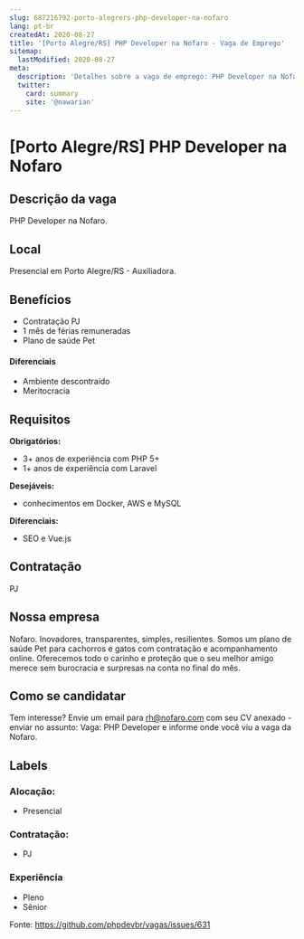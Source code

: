 ```yaml
---
slug: 687216792-porto-alegrers-php-developer-na-nofaro
lang: pt-br
createdAt: 2020-08-27
title: '[Porto Alegre/RS] PHP Developer na Nofaro - Vaga de Emprego'
sitemap:
  lastModified: 2020-08-27
meta:
  description: 'Detalhes sobre a vaga de emprego: PHP Developer na Nofaro.'
  twitter:
    card: summary
    site: '@nawarian'
---
```


# [Porto Alegre/RS] PHP Developer na Nofaro

## Descrição da vaga

PHP Developer na Nofaro. 

## Local

Presencial em Porto Alegre/RS - Auxiliadora.

## Benefícios

- Contratação PJ
- 1 mês de férias remuneradas
- Plano de saúde Pet

#### Diferenciais

- Ambiente descontraído
- Meritocracia

## Requisitos

**Obrigatórios:**
- 3+ anos de experiência com PHP 5+
- 1+ anos de experiência com Laravel

**Desejáveis:**
- conhecimentos em Docker, AWS e MySQL

**Diferenciais:**
- SEO e Vue.js 

## Contratação

PJ

## Nossa empresa

Nofaro. Inovadores, transparentes, simples, resilientes. Somos um plano de saúde Pet para cachorros e gatos com contratação e acompanhamento online. Oferecemos todo o carinho e proteção que o seu melhor amigo merece sem burocracia e surpresas na conta no final do mês.

## Como se candidatar

Tem interesse? Envie um email para rh@nofaro.com com seu CV anexado - enviar no assunto: Vaga: PHP Developer e informe onde você viu a vaga da Nofaro.

## Labels

### Alocação:
- Presencial

### Contratação:
- PJ

### Experiência
- Pleno
- Sênior

Fonte: https://github.com/phpdevbr/vagas/issues/631